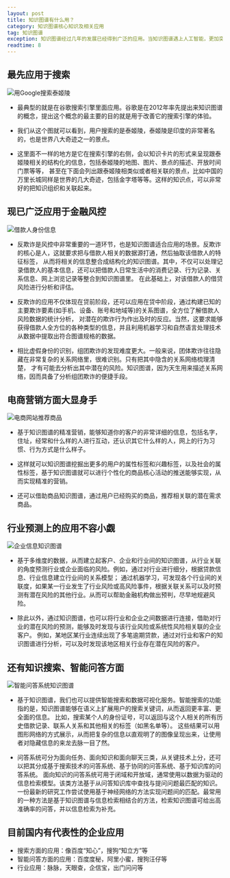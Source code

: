 ```yaml
---
layout: post
title: 知识图谱有什么用？
category: 知识图谱核心知识及相关应用
tag: 知识图谱
exception: 知识图谱经过几年的发展已经得到广泛的应用。当知识图谱遇上人工智能，更加突显出了它的优势和价值。
readtime: 8
---
```


## 最先应用于搜索
![用Google搜索泰姬陵]()
* 最典型的就是在谷歌搜索引擎里面应用。谷歌是在2012年率先提出来知识图谱的概念，提出这个概念的最主要的目的就是用于改善它的搜索引擎的体验。

* 我们从这个图就可以看到，用户搜索的是泰姬陵，泰姬陵是印度的非常著名的，也是世界八大奇迹之一的景点。

* 这里面不一样的地方是它在搜索引擎的右侧，会以知识卡片的形式来呈现跟泰姬陵相关的结构化的信息，包括泰姬陵的地图、图片、景点的描述、开放时间门票等等，
甚至在下面会列出跟泰姬陵相类似或者相关联的景点，比如中国的万里长城同样是世界的几大奇迹，包括金字塔等等。这样的知识点，可以非常好的把知识组织和关联起来。

## 现已广泛应用于金融风控
![借款人身份信息]()
* 反欺诈是风控中非常重要的一道环节，也是知识图谱适合应用的场景。反欺诈的核心是人，这就要求把与借款人相关的数据源打通，然后抽取该借款人的特征标签，
从而将相关的信息整合成结构化的知识图谱。其中，不仅可以处理记录借款人的基本信息，还可以把借款人日常生活中的消费记录、行为记录、关系信息、网上浏览记录等整合到知识图谱里。
在此基础上，对该借款人的借贷风险进行分析和评估。

* 反欺诈的应用不仅体现在贷前阶段，还可以应用在贷中阶段，通过构建已知的主要欺诈要素(如手机、设备、账号和地域等)的关系图谱，全方位了解借款人风险数据的统计分析，
对潜在的欺诈行为作出及时的反应。当然，这要求能够获得借款人全方位的各种类型的信息，并且利用机器学习和自然语言处理技术从数据中提取出符合图谱规格的数据。
  
* 相比虚假身份的识别，组团欺诈的发现难度更大。一般来说，团体欺诈往往隐藏在非常复杂的关系网络里，很难识别。只有把其中隐含的关系网络梳理清楚，
才有可能去分析出其中潜在的风险。知识图谱，因为天生用来描述关系网络，因而具备了分析组团欺诈的便捷手段。

## 电商营销方面大显身手
![电商网站推荐商品]()
* 基于知识图谱的精准营销，能够知道你的客户的非常详细的信息，包括名字，住址，经常和什么样的人进行互动，还认识其它什么样的人，网上的行为习惯、行为方式是什么样子。

* 这样就可以知识图谱挖掘出更多的用户的属性标签和兴趣标签，以及社会的属性标签，基于知识图谱就可以进行个性化的商品核心活动的推送能够实现，从而实现精准的营销。

* 还可以借助商品知识图谱，通过用户已经购买的商品，推荐相关联的潜在需求商品。

## 行业预测上的应用不容小觑
![企业信息知识图谱]()
* 基于多维度的数据，从而建立起客户、企业和行业间的知识图谱，从行业关联的角度预测行业或企业面临的风险。例如，通过对行业进行细分，根据贷款信息、行业信息建立行业间的关系模型；
通过机器学习，可发现各个行业间的关联度，如果某一行业发生了行业风险或高风险事件，根据关联关系可以及时预测有潜在风险的其他行业。从而可以帮助金融机构做出预判，尽早地规避风险。

* 除此以外，通过知识图谱，也可以将行业和企业之间数据进行连接，借助对行业的潜在风险的预测，能够及时发现与该行业风险或系统性风险相关联的企业客户。
例如，某地区某行业连续出现了多笔逾期贷款，通过对行业和客户的知识图谱进行分析，可以及时发现该地区相关行业存在潜在风险的客户。

## 还有知识搜索、智能问答方面
![智能问答系统知识图谱]()
* 基于知识图谱，我们也可以提供智能搜索和数据可视化服务。智能搜索的功能指的是，知识图谱能够在语义上扩展用户的搜索关键词，从而返回更丰富、更全面的信息。
比如，搜索某个人的身份证号，可以返回与这个人相关的所有历史借款记录、联系人关系和其他相关的标签（如黑名单等）。
这些结果可以用图形网络的方式展示，从而把复杂的信息以直观明了的图像呈现出来，让使用者对隐藏信息的来龙去脉一目了然。

* 问答系统可分为面向任务、面向知识和面向聊天三类，从关键技术上分，还可以把其分成基于搜索技术的问答系统、基于协同的问答系统、基于知识库的问答系统。
面向知识的问答系统可用于闭域和开放域，通常使用以数据为驱动的信息检索模型。该类方法基于从问答知识库中查找与提问问题最匹配的知识。
一份最新的研究工作尝试使用基于神经网络的方法实现问题间的匹配。最常用的一种方法是基于知识图谱与信息检索相结合的方法，检索知识图谱可给出高准确率的问答，并以信息检索为补充。

## 目前国内有代表性的企业应用
* 搜索方面的应用：像百度“知心”，搜狗“知立方”等
* 智能问答方面的应用：百度度秘，阿里小蜜，搜狗汪仔等
* 行业应用：脉脉，天眼查，企信宝，出门问问等
